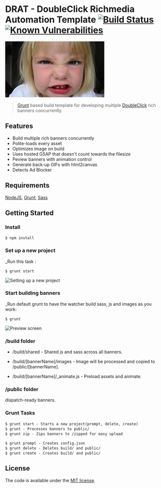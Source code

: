 

# DRAT - DoubleClick Richmedia Automation Template [![Build Status](https://travis-ci.org/bastole/dc-richmedia-automation-template.svg?branch=master)](https://travis-ci.org/bastole/dc-richmedia-automation-template) [![Known Vulnerabilities](https://snyk.io/test/github/bastole/dc-richmedia-automation-template/aab318b50244990268ac85d6b2981a1188f8ac0d/badge.svg)](https://snyk.io/test/github/bastole/dc-richmedia-automation-template/aab318b50244990268ac85d6b2981a1188f8ac0d)


![DRAT](etc/drat.png)

>  [Grunt](http://gruntjs.com/) based build template for developing multiple [DoubleClick](https://www.google.com/doubleclick/studio/) rich banners concurrently.

## Features

* Build multiple rich banners concurrently
* Polite-loads every asset
* Optimizes image on build
* Uses hosted GSAP that doesn't count towards the filesize
* Peview banners with animation control
* Generate back-up GIFs with html2canvas
* Detects Ad Blocker

## Requirements

[NodeJS](https://nodejs.org/), [Grunt](http://gruntjs.com/), [Sass](http://sass-lang.com/install)

## Getting Started

### Install

```
$ npm install

```

### Set up a new project

_Run this task :

```
$ grunt start

```

![Setting up a new project](http://i.imgur.com/BIzINs7.gif)


### Start building banners

_Run default grunt to have the watcher build sass, js and images as you work:

```
$ grunt

```

![Preview screen](http://i.imgur.com/SQd33dm.png)


### /build folder


* /build/shared - Shared js and sass across all banners.

* /build/[bannerName]/images - Image will be processed and copied to /public/[bannerName].

* /build/[bannerName]/_animate.js - Preload assets and animate.

### /public folder

dispatch-ready banners.


### Grunt Tasks

```
$ grunt start - Starts a new project(prompt, delete, create)
$ grunt - Processes banners to public/
$ grunt zip - Zips banners to /zipped for easy upload

```

```
$ grunt prompt - Creates config.json
$ grunt delete - Deletes build/ and public/
$ grunt create - Creates build/ and public/

```


License
---------------------------------------

The code is available under the [MIT license](LICENSE.md).

